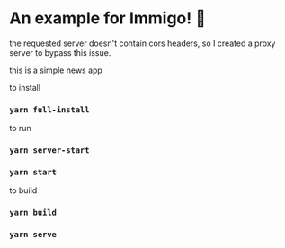# An example for Immigo! 🔨

the requested server doesn't contain cors headers, so I created a proxy server to bypass this issue.

this is a simple news app

to install 

### `yarn full-install`

to run
### `yarn server-start`
### `yarn start`

to build
### `yarn build`
### `yarn serve`

